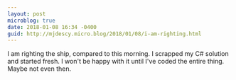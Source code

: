 ```yaml
---
layout: post
microblog: true
date: 2018-01-08 16:34 -0400
guid: http://mjdescy.micro.blog/2018/01/08/i-am-righting.html
---
```

I am righting the ship, compared to this morning. I scrapped my C# solution and started fresh. I won't be happy with it until I've coded the entire thing. Maybe not even then.
